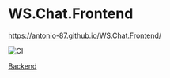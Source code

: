 # WS.Chat.Frontend

https://antonio-87.github.io/WS.Chat.Frontend/

![CI](https://github.com/Antonio-87/WS.Chat.Frontend/actions/workflows/web.yml/badge.svg)

[Backend](https://github.com/Antonio-87/WS.Chat.Server.git)
